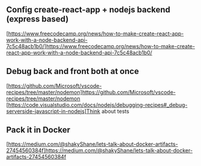 ## Config create-react-app + nodejs backend (express based)

[https://www.freecodecamp.org/news/how-to-make-create-react-app-work-with-a-node-backend-api-7c5c48acb1b0/]https://www.freecodecamp.org/news/how-to-make-create-react-app-work-with-a-node-backend-api-7c5c48acb1b0/

## Debug back and front both at once

[https://github.com/Microsoft/vscode-recipes/tree/master/nodemon]https://github.com/Microsoft/vscode-recipes/tree/master/nodemon
[https://code.visualstudio.com/docs/nodejs/debugging-recipes#_debug-serverside-javascript-in-nodejs]Think about tests


## Pack it in Docker

[https://medium.com/@shakyShane/lets-talk-about-docker-artifacts-27454560384f]https://medium.com/@shakyShane/lets-talk-about-docker-artifacts-27454560384f